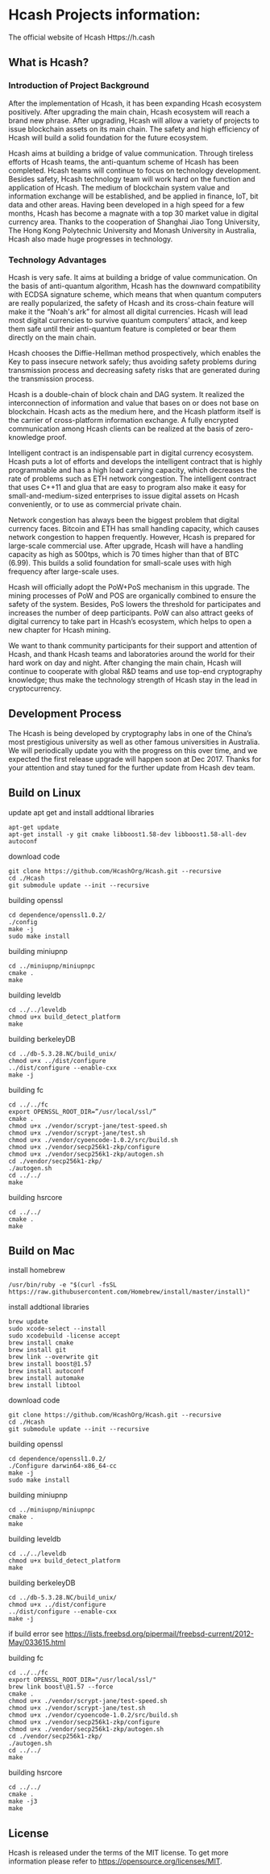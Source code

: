 Hcash Projects information:
=====================================

The official website of Hcash Https://h.cash

What is Hcash?
--------------
### Introduction of Project Background

After the implementation of Hcash, it has been expanding Hcash ecosystem positively. After upgrading the main chain, Hcash ecosystem will reach a brand new phrase. After upgrading, Hcash will allow a variety of projects to issue blockchain assets on its main chain. The safety and high efficiency of Hcash will build a solid foundation for the future ecosystem.

Hcash aims at building a bridge of value communication. Through tireless efforts of Hcash teams, the anti-quantum scheme of Hcash has been completed. Hcash teams will continue to focus on technology development. Besides safety, Hcash technology team will work hard on the function and application of Hcash. The medium of blockchain system value and information exchange will be established, and be applied in finance, IoT, bit data and other areas. Having been developed in a high speed for a few months, Hcash has become a magnate with a top 30 market value in digital currency area. Thanks to the cooperation of Shanghai Jiao Tong University, The Hong Kong Polytechnic University and Monash University in Australia, Hcash also made huge progresses in technology.

### Technology Advantages
Hcash is very safe. It aims at building a bridge of value communication. On the basis of anti-quantum algorithm, Hcash has the downward compatibility with ECDSA signature scheme, which means that when quantum computers are really popularized, the safety of Hcash and its cross-chain feature will make it the “Noah's ark” for almost all digital currencies. Hcash will lead most digital currencies to survive quantum computers’ attack, and keep them safe until their anti-quantum feature is completed or bear them directly on the main chain.

Hcash chooses the Diffie-Hellman method prospectively, which enables the Key to pass insecure network safely; thus avoiding safety problems during transmission process and decreasing safety risks that are generated during the transmission process.

Hcash is a double-chain of block chain and DAG system. It realized the interconnection of information and value that bases on or does not base on blockchain. Hcash acts as the medium here, and the Hcash platform itself is the carrier of cross-platform information exchange. A fully encrypted communication among Hcash clients can be realized at the basis of zero-knowledge proof.

Intelligent contract is an indispensable part in digital currency ecosystem. Hcash puts a lot of efforts and develops the intelligent contract that is highly programmable and has a high load carrying capacity, which decreases the rate of problems such as ETH network congestion. The intelligent contract that uses C++11 and glua that are easy to program also make it easy for small-and-medium-sized enterprises to issue digital assets on Hcash conveniently, or to use as commercial private chain.

Network congestion has always been the biggest problem that digital currency faces. Bitcoin and ETH has small handling capacity, which causes network congestion to happen frequently. However, Hcash is prepared for large-scale commercial use. After upgrade, Hcash will have a handling capacity as high as 500tps, which is 70 times higher than that of BTC (6.99). This builds a solid foundation for small-scale uses with high frequency after large-scale uses.

Hcash will officially adopt the PoW+PoS mechanism in this upgrade. The mining processes of PoW and POS are organically combined to ensure the safety of the system. Besides, PoS lowers the threshold for participates and increases the number of deep participants. PoW can also attract geeks of digital currency to take part in Hcash’s ecosystem, which helps to open a new chapter for Hcash mining.

We want to thank community participants for their support and attention of Hcash, and thank Hcash teams and laboratories around the world for their hard work on day and night. After changing the main chain, Hcash will continue to cooperate with global R&D teams and use top-end cryptography knowledge; thus make the technology strength of Hcash stay in the lead in cryptocurrency.



Development Process
-------------------

The Hcash is being developed by cryptography labs in one of the China’s most prestigious university as well as other famous universities in Australia. We will periodically update you with the progress on this over time, and we expected the first release upgrade will happen soon at Dec 2017. Thanks for your attention and stay tuned for the further update from Hcash dev team.

Build on Linux
-------------------

update apt get and install addtional libraries

```
apt-get update
apt-get install -y git cmake libboost1.58-dev libboost1.58-all-dev autoconf
```

download code

```
git clone https://github.com/HcashOrg/Hcash.git --recursive
cd ./Hcash
git submodule update --init --recursive
```

building openssl

```
cd dependence/openssl1.0.2/
./config
make -j
sudo make install
```

building miniupnp

```
cd ../miniupnp/miniupnpc
cmake .
make
```

building leveldb

```
cd ../../leveldb
chmod u+x build_detect_platform
make
```

building berkeleyDB

```
cd ../db-5.3.28.NC/build_unix/
chmod u+x ../dist/configure
../dist/configure --enable-cxx
make -j
```

building fc

```
cd ../../fc
export OPENSSL_ROOT_DIR=”/usr/local/ssl/”
cmake .
chmod u+x ./vendor/scrypt-jane/test-speed.sh
chmod u+x ./vendor/scrypt-jane/test.sh
chmod u+x ./vendor/cyoencode-1.0.2/src/build.sh
chmod u+x ./vendor/secp256k1-zkp/configure
chmod u+x ./vendor/secp256k1-zkp/autogen.sh
cd ./vendor/secp256k1-zkp/
./autogen.sh
cd ../../
make
```

building hsrcore

```
cd ../../
cmake .
make
```

Build on Mac
-------------------


install homebrew

```
/usr/bin/ruby -e "$(curl -fsSL https://raw.githubusercontent.com/Homebrew/install/master/install)"
```

install addtional libraries

```
brew update
sudo xcode-select --install
sudo xcodebuild -license accept
brew install cmake
brew install git
brew link --overwrite git
brew install boost@1.57
brew install autoconf
brew install automake
brew install libtool
```

download code

```
git clone https://github.com/HcashOrg/Hcash.git --recursive
cd ./Hcash
git submodule update --init --recursive
```

building openssl

```
cd dependence/openssl1.0.2/
./Configure darwin64-x86_64-cc
make -j
sudo make install
```

building miniupnp

```
cd ../miniupnp/miniupnpc
cmake .
make
```

building leveldb

```
cd ../../leveldb
chmod u+x build_detect_platform
make
```

building berkeleyDB

```
cd ../db-5.3.28.NC/build_unix/
chmod u+x ../dist/configure
../dist/configure --enable-cxx
make -j
```
if build error see https://lists.freebsd.org/pipermail/freebsd-current/2012-May/033615.html

building fc

```
cd ../../fc
export OPENSSL_ROOT_DIR="/usr/local/ssl/"
brew link boost\@1.57 --force
cmake .
chmod u+x ./vendor/scrypt-jane/test-speed.sh
chmod u+x ./vendor/scrypt-jane/test.sh
chmod u+x ./vendor/cyoencode-1.0.2/src/build.sh
chmod u+x ./vendor/secp256k1-zkp/configure
chmod u+x ./vendor/secp256k1-zkp/autogen.sh
cd ./vendor/secp256k1-zkp/
./autogen.sh
cd ../../
make
```

building hsrcore
```
cd ../../
cmake .
make -j3
make
```

License
-------

Hcash is released under the terms of the MIT license. To get more information please refer to  https://opensource.org/licenses/MIT.
